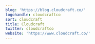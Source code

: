 ```yaml
---
blog: 'https://blog.cloudcraft.co/'
logohandle: cloudcraftco
sort: cloudcraft
title: Cloudcraft
twitter: cloudcraftco
website: 'https://www.cloudcraft.co/'
---
```

